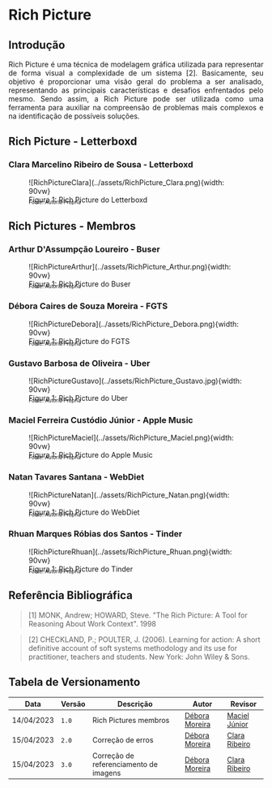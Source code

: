 # Rich Picture

## Introdução

<div style="text-align: justify; margin-bottom: 20px">
     Rich Picture é uma técnica de modelagem gráfica utilizada para representar de forma visual a complexidade de um sistema [2]. Basicamente, seu objetivo é proporcionar uma visão geral do problema a ser analisado, representando as principais características e desafios enfrentados pelo mesmo. Sendo assim, a Rich Picture pode ser utilizada como uma ferramenta para auxiliar na compreensão de problemas mais complexos e na identificação de possíveis soluções.
</div>

## Rich Picture - Letterboxd

### Clara Marcelino Ribeiro de Sousa - Letterboxd

<figure markdown>
  ![RichPictureClara](../assets/RichPicture_Clara.png){width: 90vw}
  <figcaption>Figura 1: Rich Picture do Letterboxd</figcaption>
  <p style="margin-top: -10px; font-size: 10px">Fonte: Autoria Própria</p>
</figure>




## Rich Pictures - Membros

### Arthur D'Assumpção Loureiro - Buser

<figure markdown>
  ![RichPictureArthur](../assets/RichPicture_Arthur.png){width: 90vw}
  <figcaption>Figura 1: Rich Picture do Buser</figcaption>
  <p style="margin-top: -10px; font-size: 10px">Fonte: Autoria Própria</p>
</figure>

### Débora Caires de Souza Moreira - FGTS

<figure markdown>
  ![RichPictureDebora](../assets/RichPicture_Debora.png){width: 90vw}
  <figcaption>Figura 1: Rich Picture do FGTS</figcaption>
  <p style="margin-top: -10px; font-size: 10px">Fonte: Autoria Própria</p>
</figure>

### Gustavo Barbosa de Oliveira - Uber

<figure markdown>
  ![RichPictureGustavo](../assets/RichPicture_Gustavo.jpg){width: 90vw}
  <figcaption>Figura 1: Rich Picture do Uber</figcaption>
  <p style="margin-top: -10px; font-size: 10px">Fonte: Autoria Própria</p>
</figure>

### Maciel Ferreira Custódio Júnior - Apple Music

<figure markdown>
  ![RichPictureMaciel](../assets/RichPicture_Maciel.png){width: 90vw}
  <figcaption>Figura 1: Rich Picture do Apple Music</figcaption>
  <p style="margin-top: -10px; font-size: 10px">Fonte: Autoria Própria</p>
</figure>

### Natan Tavares Santana - WebDiet

<figure markdown>
  ![RichPictureNatan](../assets/RichPicture_Natan.png){width: 90vw}
  <figcaption>Figura 1: Rich Picture do WebDiet</figcaption>
  <p style="margin-top: -10px; font-size: 10px">Fonte: Autoria Própria</p>
</figure>

### Rhuan Marques Róbias dos Santos - Tinder

<figure markdown>
  ![RichPictureRhuan](../assets/RichPicture_Rhuan.png){width: 90vw}
  <figcaption>Figura 1: Rich Picture do Tinder</figcaption>
  <p style="margin-top: -10px; font-size: 10px">Fonte: Autoria Própria</p>
</figure>

## Referência Bibliográfica

> [1] MONK, Andrew; HOWARD, Steve. "The Rich Picture: A Tool for Reasoning About Work Context". 1998

> [2] CHECKLAND, P.; POULTER, J. (2006). Learning for action: A short definitive account of soft systems methodology and its use for practitioner, teachers and students. New York: John Wiley & Sons.

## Tabela de Versionamento

| Data       | Versão | Descrição             | Autor                                             | Revisor                                             |
| ---------- | ------ | --------------------- | ------------------------------------------------- | --------------------------------------------------- |
| 14/04/2023 | `1.0`  | Rich Pictures membros | [Débora Moreira](https://github.com/deboracaires) | [Maciel Júnior](https://github.com/macieljuniormax) 
| 15/04/2023 | `2.0` | Correção de erros |[Débora Moreira](https://github.com/deboracaires) | [Clara Ribeiro](https://github.com/clara-ribeiro) |
| 15/04/2023 | `3.0` | Correção de referenciamento de imagens |[Débora Moreira](https://github.com/deboracaires) | [Clara Ribeiro](https://github.com/clara-ribeiro) |
